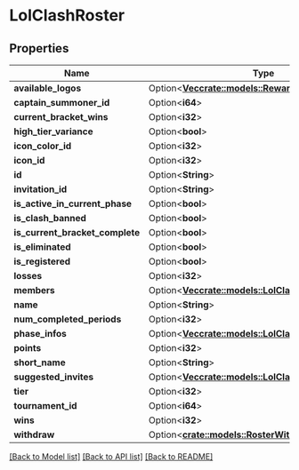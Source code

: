 # LolClashRoster

## Properties

Name | Type | Description | Notes
------------ | ------------- | ------------- | -------------
**available_logos** | Option<[**Vec<crate::models::RewardLogo>**](RewardLogo.md)> |  | [optional]
**captain_summoner_id** | Option<**i64**> |  | [optional]
**current_bracket_wins** | Option<**i32**> |  | [optional]
**high_tier_variance** | Option<**bool**> |  | [optional]
**icon_color_id** | Option<**i32**> |  | [optional]
**icon_id** | Option<**i32**> |  | [optional]
**id** | Option<**String**> |  | [optional]
**invitation_id** | Option<**String**> |  | [optional]
**is_active_in_current_phase** | Option<**bool**> |  | [optional]
**is_clash_banned** | Option<**bool**> |  | [optional]
**is_current_bracket_complete** | Option<**bool**> |  | [optional]
**is_eliminated** | Option<**bool**> |  | [optional]
**is_registered** | Option<**bool**> |  | [optional]
**losses** | Option<**i32**> |  | [optional]
**members** | Option<[**Vec<crate::models::LolClashRosterMember>**](LolClashRosterMember.md)> |  | [optional]
**name** | Option<**String**> |  | [optional]
**num_completed_periods** | Option<**i32**> |  | [optional]
**phase_infos** | Option<[**Vec<crate::models::LolClashRosterPhaseInfo>**](LolClashRosterPhaseInfo.md)> |  | [optional]
**points** | Option<**i32**> |  | [optional]
**short_name** | Option<**String**> |  | [optional]
**suggested_invites** | Option<[**Vec<crate::models::LolClashSuggestedInvite>**](LolClashSuggestedInvite.md)> |  | [optional]
**tier** | Option<**i32**> |  | [optional]
**tournament_id** | Option<**i64**> |  | [optional]
**wins** | Option<**i32**> |  | [optional]
**withdraw** | Option<[**crate::models::RosterWithdraw**](RosterWithdraw.md)> |  | [optional]

[[Back to Model list]](../README.md#documentation-for-models) [[Back to API list]](../README.md#documentation-for-api-endpoints) [[Back to README]](../README.md)


